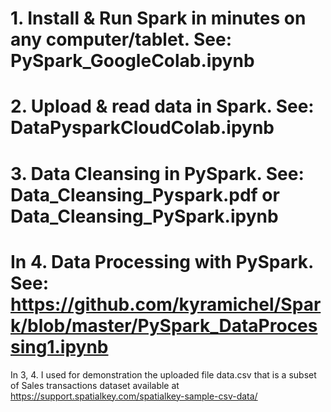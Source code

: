 # 1. Install & Run Spark in minutes on any computer/tablet. See: PySpark_GoogleColab.ipynb

# 2. Upload & read data in Spark. See: DataPysparkCloudColab.ipynb

# 3. Data Cleansing in PySpark. See: Data_Cleansing_Pyspark.pdf or Data_Cleansing_PySpark.ipynb

# In 4. Data Processing with PySpark. See: https://github.com/kyramichel/Spark/blob/master/PySpark_DataProcessing1.ipynb

In 3, 4. I used for demonstration the uploaded file data.csv that is a subset of Sales transactions dataset available at https://support.spatialkey.com/spatialkey-sample-csv-data/ 



 
